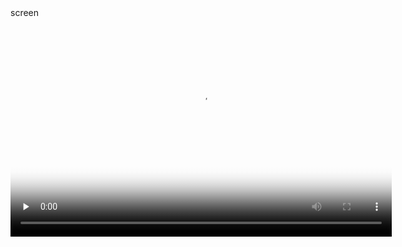 <script src='//player.polyv.net/script/polyvplayer.min.js'></script>
<div id='plv_1ee1538ef742810030f54db829a94ab3_1'>screen</div>
<script>
var player = polyvObject('#plv_1ee1538ef742810030f54db829a94ab3_1').videoPlayer({
    'width':'600',
  'height':'338',
    'vid' : '1ee1538ef742810030f54db829a94ab3_1' ,
 'forceH5':true 
});
</script>

<video id="video" controls="" preload="none" poster="https://cdn.jsdelivr.net/gh/AmbroseRen/Picture/img/wallpaper/desktop/bing/lake.jpg" width="610px" height="350px">
    <source id="mp4" src="http://ql0n6r7vu.hn-bkt.clouddn.com/b6366035-96e5-41a8-a544-239cb432b0be.mp4" type="video/mp4">
</video>
